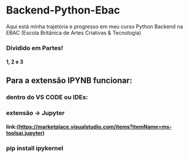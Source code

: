 # Backend-Python-Ebac
Aqui está minha trajetória e progresso em meu curso Python Backend na EBAC (Escola Britânica de Artes Criativas &amp; Tecnologia)

### Dividido em Partes!
#### 1, 2 e 3


## Para a extensão IPYNB funcionar:
### dentro do VS CODE ou IDEs:
### extensão -> Jupyter
#### link:(https://marketplace.visualstudio.com/items?itemName=ms-toolsai.jupyter)

### pip install ipykernel
